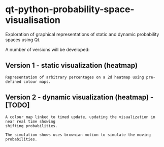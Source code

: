 # qt-python-probability-space-visualisation

Exploration of graphical representations of static and dynamic probability spaces using Qt.

A number of versions will be developed:

## Version 1 - static visualization (heatmap)

    Representation of arbitrary percentages on a 2d heatmap using pre-defined colour maps.

##  Version 2 - dynamic visualization (heatmap) - [TODO]

    A colour map linked to timed update, updating the visualization in near real time showing 
    shifting probabilities.

    The simulation shows uses brownian motion to simulate the moving 
    probabilities.